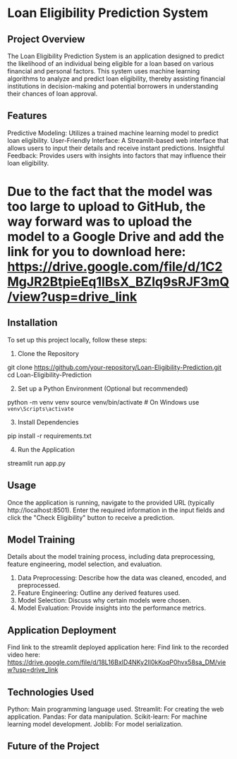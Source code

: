 # Loan Eligibility Prediction System
## Project Overview
The Loan Eligibility Prediction System is an application designed to predict the likelihood of an individual being eligible for a loan based on various financial and personal factors. This system uses machine learning algorithms to analyze and predict loan eligibility, thereby assisting financial institutions in decision-making and potential borrowers in understanding their chances of loan approval.

## Features
Predictive Modeling: Utilizes a trained machine learning model to predict loan eligibility.
User-Friendly Interface: A Streamlit-based web interface that allows users to input their details and receive instant predictions.
Insightful Feedback: Provides users with insights into factors that may influence their loan eligibility.

# Due to the fact that the model was too large to upload to GitHub, the way forward was to upload the model to a Google Drive and add the link for you to download here: https://drive.google.com/file/d/1C2MgJR2BtpieEq1lBsX_BZlq9sRJF3mQ/view?usp=drive_link

## Installation
To set up this project locally, follow these steps:

1. Clone the Repository

git clone https://github.com/your-repository/Loan-Eligibility-Prediction.git
cd Loan-Eligibility-Prediction

2. Set up a Python Environment (Optional but recommended)

python -m venv venv
source venv/bin/activate  # On Windows use `venv\Scripts\activate`

3. Install Dependencies

pip install -r requirements.txt

4. Run the Application

streamlit run app.py

## Usage
Once the application is running, navigate to the provided URL (typically http://localhost:8501). Enter the required information in the input fields and click the "Check Eligibility" button to receive a prediction.

## Model Training
Details about the model training process, including data preprocessing, feature engineering, model selection, and evaluation.

1. Data Preprocessing: Describe how the data was cleaned, encoded, and preprocessed.
2. Feature Engineering: Outline any derived features used.
3. Model Selection: Discuss why certain models were chosen.
4. Model Evaluation: Provide insights into the performance metrics.

## Application Deployment
Find link to the streamlit deployed application here: 
Find link to the recorded video here: https://drive.google.com/file/d/18L16BxID4NKy2Il0kKoqP0hvx58sa_DM/view?usp=drive_link 
## Technologies Used
Python: Main programming language used.
Streamlit: For creating the web application.
Pandas: For data manipulation.
Scikit-learn: For machine learning model development.
Joblib: For model serialization.

## Future of the Project
